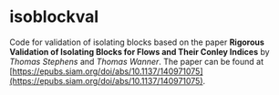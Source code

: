 # isoblockval
Code for validation of isolating blocks based on the paper **Rigorous Validation of Isolating Blocks for Flows and Their Conley Indices** by *Thomas Stephens* and *Thomas Wanner*. The paper can be found at [https://epubs.siam.org/doi/abs/10.1137/140971075](https://epubs.siam.org/doi/abs/10.1137/140971075).
